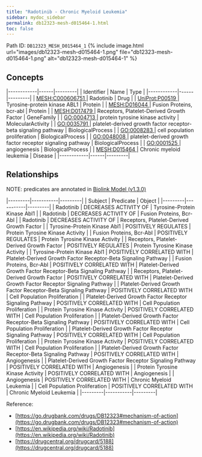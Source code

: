 ```yaml
---
title: "Radotinib - Chronic Myeloid Leukemia"
sidebar: mydoc_sidebar
permalink: db12323-mesh-d015464-1.html
toc: false 
---
```



Path ID: `DB12323_MESH_D015464_1`
{% include image.html url="images/db12323-mesh-d015464-1.png" file="db12323-mesh-d015464-1.png" alt="db12323-mesh-d015464-1" %}

## Concepts

|------------|------|---------|
| Identifier | Name | Type    |
|------------|------|---------|
| <a href="https://identifiers.org/MESH:C000606751">MESH:C000606751 </a> | Radotinib | Drug |
| <a href="https://identifiers.org/UniProt:P00519">UniProt:P00519 </a> | Tyrosine-protein kinase ABL1 | Protein |
| <a href="https://identifiers.org/MESH:D016044">MESH:D016044 </a> | Fusion Proteins, bcr-abl | Protein |
| <a href="https://identifiers.org/MESH:D017479">MESH:D017479 </a> | Receptors, Platelet-Derived Growth Factor | GeneFamily |
| <a href="https://identifiers.org/GO:0004713">GO:0004713 </a> | protein tyrosine kinase activity | MolecularActivity |
| <a href="https://identifiers.org/GO:0035791">GO:0035791 </a> | platelet-derived growth factor receptor-beta signaling pathway | BiologicalProcess |
| <a href="https://identifiers.org/GO:0008283">GO:0008283 </a> | cell population proliferation | BiologicalProcess |
| <a href="https://identifiers.org/GO:0048008">GO:0048008 </a> | platelet-derived growth factor receptor signaling pathway | BiologicalProcess |
| <a href="https://identifiers.org/GO:0001525">GO:0001525 </a> | angiogenesis | BiologicalProcess |
| <a href="https://identifiers.org/MESH:D015464">MESH:D015464 </a> | Chronic myeloid leukemia | Disease |
|------------|------|---------|

## Relationships


NOTE: predicates are annotated in <a href="https://github.com/biolink/biolink-model/releases/tag/v1.3.0">Biolink Model (v1.3.0)</a>

|---------|-----------|---------|
| Subject | Predicate | Object  |
|---------|-----------|---------|
| Radotinib | DECREASES ACTIVITY OF | Tyrosine-Protein Kinase Abl1 |
| Radotinib | DECREASES ACTIVITY OF | Fusion Proteins, Bcr-Abl |
| Radotinib | DECREASES ACTIVITY OF | Receptors, Platelet-Derived Growth Factor |
| Tyrosine-Protein Kinase Abl1 | POSITIVELY REGULATES | Protein Tyrosine Kinase Activity |
| Fusion Proteins, Bcr-Abl | POSITIVELY REGULATES | Protein Tyrosine Kinase Activity |
| Receptors, Platelet-Derived Growth Factor | POSITIVELY REGULATES | Protein Tyrosine Kinase Activity |
| Tyrosine-Protein Kinase Abl1 | POSITIVELY CORRELATED WITH | Platelet-Derived Growth Factor Receptor-Beta Signaling Pathway |
| Fusion Proteins, Bcr-Abl | POSITIVELY CORRELATED WITH | Platelet-Derived Growth Factor Receptor-Beta Signaling Pathway |
| Receptors, Platelet-Derived Growth Factor | POSITIVELY CORRELATED WITH | Platelet-Derived Growth Factor Receptor Signaling Pathway |
| Platelet-Derived Growth Factor Receptor-Beta Signaling Pathway | POSITIVELY CORRELATED WITH | Cell Population Proliferation |
| Platelet-Derived Growth Factor Receptor Signaling Pathway | POSITIVELY CORRELATED WITH | Cell Population Proliferation |
| Protein Tyrosine Kinase Activity | POSITIVELY CORRELATED WITH | Cell Population Proliferation |
| Platelet-Derived Growth Factor Receptor-Beta Signaling Pathway | POSITIVELY CORRELATED WITH | Cell Population Proliferation |
| Platelet-Derived Growth Factor Receptor Signaling Pathway | POSITIVELY CORRELATED WITH | Cell Population Proliferation |
| Protein Tyrosine Kinase Activity | POSITIVELY CORRELATED WITH | Cell Population Proliferation |
| Platelet-Derived Growth Factor Receptor-Beta Signaling Pathway | POSITIVELY CORRELATED WITH | Angiogenesis |
| Platelet-Derived Growth Factor Receptor Signaling Pathway | POSITIVELY CORRELATED WITH | Angiogenesis |
| Protein Tyrosine Kinase Activity | POSITIVELY CORRELATED WITH | Angiogenesis |
| Angiogenesis | POSITIVELY CORRELATED WITH | Chronic Myeloid Leukemia |
| Cell Population Proliferation | POSITIVELY CORRELATED WITH | Chronic Myeloid Leukemia |
|---------|-----------|---------|

Reference: 
  - [https://go.drugbank.com/drugs/DB12323#mechanism-of-action](https://go.drugbank.com/drugs/DB12323#mechanism-of-action)
  - [https://en.wikipedia.org/wiki/Radotinib](https://en.wikipedia.org/wiki/Radotinib)
  - [https://drugcentral.org/drugcard/5188](https://drugcentral.org/drugcard/5188)
